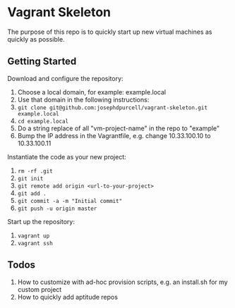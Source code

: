 # Vagrant Skeleton

The purpose of this repo is to quickly start up new virtual machines as quickly as possible.

## Getting Started

Download and configure the repository:

1. Choose a local domain, for example: example.local
1. Use that domain in the following instructions:
1. `git clone git@github.com:josephdpurcell/vagrant-skeleton.git example.local`
1. `cd example.local`
1. Do a string replace of all "vm-project-name" in the repo to "example"
1. Bump the IP address in the Vagrantfile, e.g. change 10.33.100.10 to 10.33.100.11

Instantiate the code as your new project:

1. `rm -rf .git`
1. `git init`
1. `git remote add origin <url-to-your-project>`
1. `git add .`
1. `git commit -a -m "Initial commit"`
1. `git push -u origin master`

Start up the repository:

1. `vagrant up`
1. `vagrant ssh`

## Todos

1. How to customize with ad-hoc provision scripts, e.g. an install.sh for my custom project
1. How to quickly add aptitude repos
